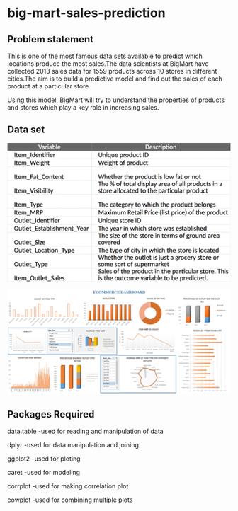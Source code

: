 # big-mart-sales-prediction

## Problem statement
This is one of the most famous data sets available to predict which locations produce the most sales.The data scientists at BigMart have collected 2013 sales data for 1559 products across 10 stores in different cities.The aim is to build a predictive model and find out the sales of each product at a particular store.

Using this model, BigMart will try to understand the properties of products and stores which play a key role in increasing sales.

## Data set 

![screenshot](https://github.com/shravani-koranne/big-mart-sales-prediction/blob/master/dataset%20overview.png)

![screenshot](https://github.com/shravani-koranne/big-mart-sales-prediction/blob/master/sales-pred-dashboard.PNG)

## Packages Required
   data.table -used for reading and manipulation of data 
   
   dplyr      -used for data manipulation and joining 
   
   ggplot2    -used for ploting 
   
   caret      -used for modeling 
   
   corrplot   -used for making correlation plot 
   
   cowplot    -used for combining multiple plots 
